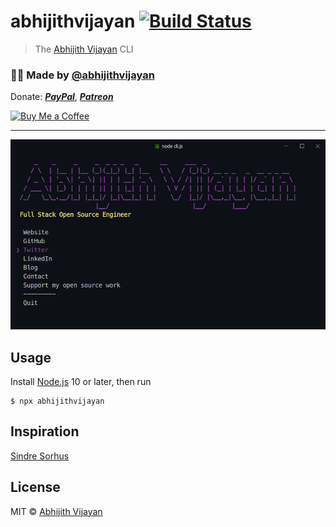 # abhijithvijayan [![Build Status](https://travis-ci.org/abhijithvijayan/abhijithvijayan.svg?branch=master)](https://travis-ci.org/abhijithvijayan/abhijithvijayan)

> The [Abhijith Vijayan](https://abhijithvijayan.in) CLI

<h3>🙋‍♂️ Made by <a href="https://twitter.com/_abhijithv">@abhijithvijayan</a></h3>
<p>
  Donate:
  <a href="https://www.paypal.me/iamabhijithvijayan" target='_blank'><i><b>PayPal</b></i></a>,
  <a href="https://www.patreon.com/abhijithvijayan" target='_blank'><i><b>Patreon</b></i></a>
</p>
<p>
  <a href='https://www.buymeacoffee.com/abhijithvijayan' target='_blank'>
    <img height='36' style='border:0px;height:36px;' src='https://bmc-cdn.nyc3.digitaloceanspaces.com/BMC-button-images/custom_images/orange_img.png' border='0' alt='Buy Me a Coffee' />
  </a>
</p>
<hr />

<img src="terminal.png" width="752">

## Usage

Install [Node.js](https://nodejs.org/) 10 or later, then run

```
$ npx abhijithvijayan
```

## Inspiration

[Sindre Sorhus](https://github.com/sindresorhus)

## License

MIT © [Abhijith Vijayan](https://abhijithvijayan.in)
